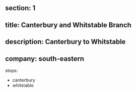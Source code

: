 ﻿section: 1
----
title: Canterbury and Whitstable Branch
----
description: Canterbury to Whitstable
----
company: south-eastern
----
stops:
- canterbury
- whitstable
